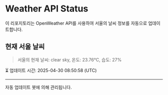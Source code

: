 
# Weather API Status

이 리포지토리는 OpenWeather API를 사용하여 서울의 날씨 정보를 자동으로 업데이트합니다.

## 현재 서울 날씨
> 서울의 현재 날씨: clear sky, 온도: 23.76°C, 습도: 27%

⏳ 업데이트 시간: 2025-04-30 08:50:58 (UTC)

---
자동 업데이트 봇에 의해 관리됩니다.
